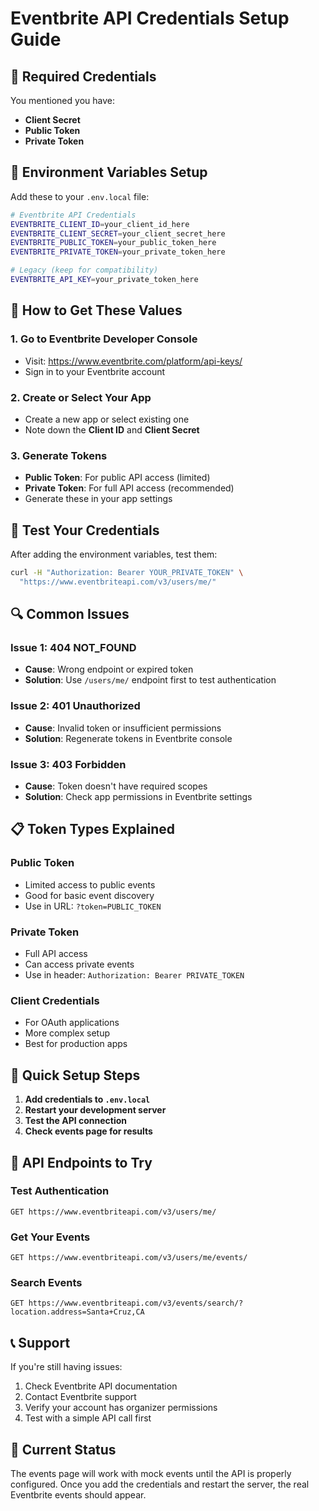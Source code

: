# Eventbrite API Credentials Setup Guide

## 🔑 Required Credentials

You mentioned you have:
- **Client Secret**
- **Public Token** 
- **Private Token**

## 📝 Environment Variables Setup

Add these to your `.env.local` file:

```bash
# Eventbrite API Credentials
EVENTBRITE_CLIENT_ID=your_client_id_here
EVENTBRITE_CLIENT_SECRET=your_client_secret_here
EVENTBRITE_PUBLIC_TOKEN=your_public_token_here
EVENTBRITE_PRIVATE_TOKEN=your_private_token_here

# Legacy (keep for compatibility)
EVENTBRITE_API_KEY=your_private_token_here
```

## 🔧 How to Get These Values

### 1. Go to Eventbrite Developer Console
- Visit: https://www.eventbrite.com/platform/api-keys/
- Sign in to your Eventbrite account

### 2. Create or Select Your App
- Create a new app or select existing one
- Note down the **Client ID** and **Client Secret**

### 3. Generate Tokens
- **Public Token**: For public API access (limited)
- **Private Token**: For full API access (recommended)
- Generate these in your app settings

## 🧪 Test Your Credentials

After adding the environment variables, test them:

```bash
curl -H "Authorization: Bearer YOUR_PRIVATE_TOKEN" \
  "https://www.eventbriteapi.com/v3/users/me/"
```

## 🔍 Common Issues

### Issue 1: 404 NOT_FOUND
- **Cause**: Wrong endpoint or expired token
- **Solution**: Use `/users/me/` endpoint first to test authentication

### Issue 2: 401 Unauthorized
- **Cause**: Invalid token or insufficient permissions
- **Solution**: Regenerate tokens in Eventbrite console

### Issue 3: 403 Forbidden
- **Cause**: Token doesn't have required scopes
- **Solution**: Check app permissions in Eventbrite settings

## 📋 Token Types Explained

### Public Token
- Limited access to public events
- Good for basic event discovery
- Use in URL: `?token=PUBLIC_TOKEN`

### Private Token
- Full API access
- Can access private events
- Use in header: `Authorization: Bearer PRIVATE_TOKEN`

### Client Credentials
- For OAuth applications
- More complex setup
- Best for production apps

## 🚀 Quick Setup Steps

1. **Add credentials to `.env.local`**
2. **Restart your development server**
3. **Test the API connection**
4. **Check events page for results**

## 🔧 API Endpoints to Try

### Test Authentication
```
GET https://www.eventbriteapi.com/v3/users/me/
```

### Get Your Events
```
GET https://www.eventbriteapi.com/v3/users/me/events/
```

### Search Events
```
GET https://www.eventbriteapi.com/v3/events/search/?location.address=Santa+Cruz,CA
```

## 📞 Support

If you're still having issues:
1. Check Eventbrite API documentation
2. Contact Eventbrite support
3. Verify your account has organizer permissions
4. Test with a simple API call first

## 🎯 Current Status

The events page will work with mock events until the API is properly configured. Once you add the credentials and restart the server, the real Eventbrite events should appear.
